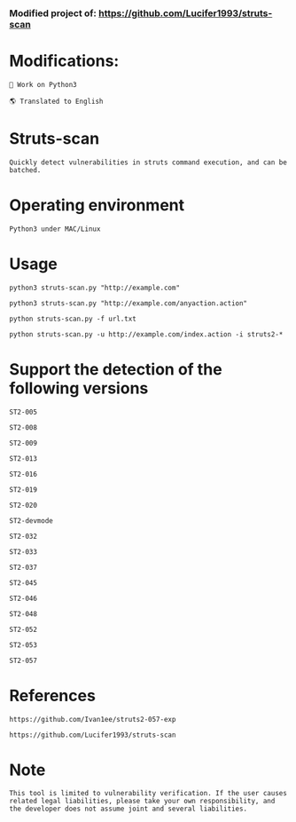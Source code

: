 ### Modified project of: https://github.com/Lucifer1993/struts-scan
#

# Modifications:
```
🐍 Work on Python3

🌎 Translated to English
```
#

# Struts-scan
```
Quickly detect vulnerabilities in struts command execution, and can be batched.
```
# Operating environment
```
Python3 under MAC/Linux
```

# Usage
```
python3 struts-scan.py "http://example.com"

python3 struts-scan.py "http://example.com/anyaction.action"

python struts-scan.py -f url.txt

python struts-scan.py -u http://example.com/index.action -i struts2-*
```

# Support the detection of the following versions
```
ST2-005

ST2-008

ST2-009

ST2-013

ST2-016

ST2-019

ST2-020

ST2-devmode

ST2-032

ST2-033

ST2-037

ST2-045

ST2-046

ST2-048

ST2-052

ST2-053

ST2-057
```

# References
```
https://github.com/Ivan1ee/struts2-057-exp

https://github.com/Lucifer1993/struts-scan
```

# Note
```
This tool is limited to vulnerability verification. If the user causes related legal liabilities, please take your own responsibility, and the developer does not assume joint and several liabilities.
```
